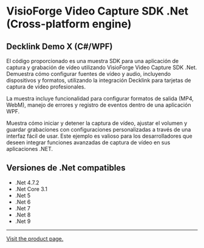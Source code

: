 ﻿# VisioForge Video Capture SDK .Net (Cross-platform engine)

## Decklink Demo X (C#/WPF)

El código proporcionado es una muestra SDK para una aplicación de captura y grabación de vídeo utilizando VisioForge Video Capture SDK .Net. Demuestra cómo configurar fuentes de vídeo y audio, incluyendo dispositivos y formatos, utilizando la integración Decklink para tarjetas de captura de vídeo profesionales.

La muestra incluye funcionalidad para configurar formatos de salida (MP4, WebM), manejo de errores y registro de eventos dentro de una aplicación WPF.

Muestra cómo iniciar y detener la captura de vídeo, ajustar el volumen y guardar grabaciones con configuraciones personalizadas a través de una interfaz fácil de usar. Este ejemplo es valioso para los desarrolladores que deseen integrar funciones avanzadas de captura de vídeo en sus aplicaciones .NET.

## Versiones de .Net compatibles

* .Net 4.7.2
* .Net Core 3.1
* .Net 5
* .Net 6
* .Net 7
* .Net 8
* .Net 9

---

[Visit the product page.](https://www.visioforge.com/video-capture-sdk-net)
